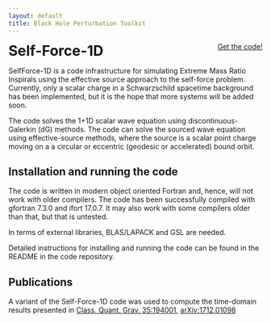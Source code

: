 ```yaml
---
layout: default
title: Black Hole Perturbation Toolkit
---
```


<p>
 <h1 style="display:inline">Self-Force-1D</h1> <span style="float:right;"><a href="https://bitbucket.org/peterdiener/selfforce-1d/src/master/" class="code_btn">Get the code!</a></span>
</p>

SelfForce-1D is a code infrastructure for simulating Extreme Mass Ratio Inspirals using the effective source approach to the self-force problem. Currently, only a scalar charge in a Schwarzschild spacetime background has been implemented, but it is the hope that more systems will be added soon.

The code solves the 1+1D scalar wave equation using discontinuous-Galerkin (dG) methods. The code can solve the sourced wave equation using effective-source methods, where the source is a scalar point charge moving on a a circular or eccentric (geodesic or accelerated) bound orbit.

## Installation and running the code

The code is written in modern object oriented Fortran and, hence, will not work with older compilers. The code has been successfully compiled with gfortran 7.3.0 and ifort 17.0.7. It may also work with some compilers older than that, but that is untested.

In terms of external libraries, BLAS/LAPACK and GSL are needed.

Detailed instructions for installing and running the code can be found in the README in the code repository.

## Publications

A variant of the Self-Force-1D code was used to compute the time-domain results presented in [Class. Quant. Grav. 35:194001](https://doi.org/10.1088%2F1361-6382%2Faad420), [arXiv:1712.01098](https://arxiv.org/abs/1712.01098)
